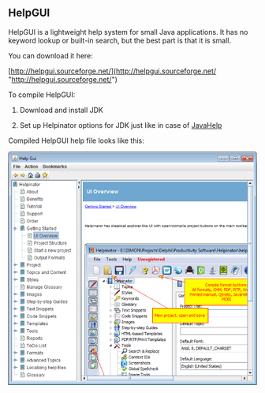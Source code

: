 ## HelpGUI

HelpGUI is a lightweight help system for small Java applications. It has no keyword lookup or built-in search, but the best part is that it is small.


You can download it here:


[http://helpgui.sourceforge.net/](http://helpgui.sourceforge.net/ "http://helpgui.sourceforge.net/")


To compile HelpGUI:


1. Download and install JDK

2. Set up Helpinator options for JDK just like in case of  [JavaHelp](javahelp "JavaHelp")


Compiled HelpGUI help file looks like this:


![helpgui.png](images/helpgui.png "helpgui.png")

